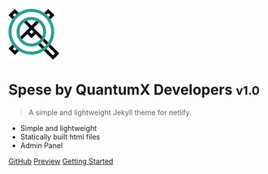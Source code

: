 ![logo](assets/logo.png)

# Spese by QuantumX Developers <small>v1.0</small>

> A simple and lightweight Jekyll theme for netlify.

- Simple and lightweight
- Statically built html files
- Admin Panel

[GitHub](https://github.com/quantumx-dev/Spese)
[Preview](https://spese.netlify.app)
[Getting Started](quickstart)